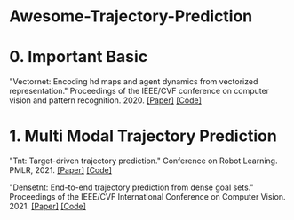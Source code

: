 # Awesome-Trajectory-Prediction


# 0. Important Basic
"Vectornet: Encoding hd maps and agent dynamics from vectorized representation." Proceedings of the IEEE/CVF conference on computer vision and pattern recognition. 2020.
[[Paper]](https://openaccess.thecvf.com/content_CVPR_2020/html/Gao_VectorNet_Encoding_HD_Maps_and_Agent_Dynamics_From_Vectorized_Representation_CVPR_2020_paper.html)
[[Code]](https://github.com/Liang-ZX/VectorNet/tree/master)

# 1. Multi Modal Trajectory Prediction
"Tnt: Target-driven trajectory prediction." Conference on Robot Learning. PMLR, 2021.
[[Paper]](https://proceedings.mlr.press/v155/zhao21b)
[[Code]](https://github.com/Henry1iu/TNT-Trajectory-Prediction)

"Densetnt: End-to-end trajectory prediction from dense goal sets." Proceedings of the IEEE/CVF International Conference on Computer Vision. 2021.
[[Paper]](https://openaccess.thecvf.com/content/ICCV2021/html/Gu_DenseTNT_End-to-End_Trajectory_Prediction_From_Dense_Goal_Sets_ICCV_2021_paper.html)
[[Code]](https://github.com/Tsinghua-MARS-Lab/DenseTNT)
